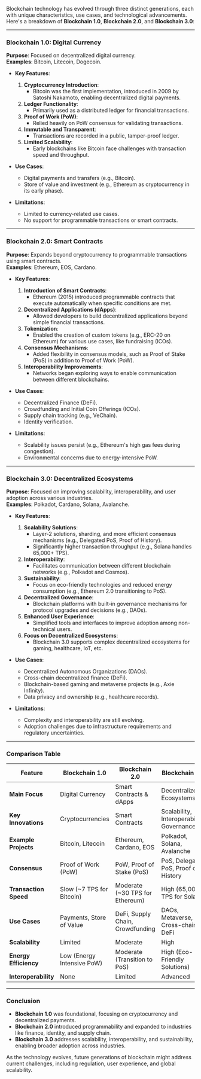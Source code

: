   Blockchain technology has evolved through three distinct generations, each with unique characteristics, use cases, and technological advancements. Here's a breakdown of **Blockchain 1.0**, **Blockchain 2.0**, and **Blockchain 3.0**:

---

### **Blockchain 1.0: Digital Currency**

**Purpose**: Focused on decentralized digital currency.  
**Examples**: Bitcoin, Litecoin, Dogecoin.

- **Key Features**:
    
    1. **Cryptocurrency Introduction**:
        - Bitcoin was the first implementation, introduced in 2009 by Satoshi Nakamoto, enabling decentralized digital payments.
    2. **Ledger Functionality**:
        - Primarily used as a distributed ledger for financial transactions.
    3. **Proof of Work (PoW)**:
        - Relied heavily on PoW consensus for validating transactions.
    4. **Immutable and Transparent**:
        - Transactions are recorded in a public, tamper-proof ledger.
    5. **Limited Scalability**:
        - Early blockchains like Bitcoin face challenges with transaction speed and throughput.
- **Use Cases**:
    
    - Digital payments and transfers (e.g., Bitcoin).
    - Store of value and investment (e.g., Ethereum as cryptocurrency in its early phase).
- **Limitations**:
    
    - Limited to currency-related use cases.
    - No support for programmable transactions or smart contracts.

---

### **Blockchain 2.0: Smart Contracts**

**Purpose**: Expands beyond cryptocurrency to programmable transactions using smart contracts.  
**Examples**: Ethereum, EOS, Cardano.

- **Key Features**:
    
    1. **Introduction of Smart Contracts**:
        - Ethereum (2015) introduced programmable contracts that execute automatically when specific conditions are met.
    2. **Decentralized Applications (dApps)**:
        - Allowed developers to build decentralized applications beyond simple financial transactions.
    3. **Tokenization**:
        - Enabled the creation of custom tokens (e.g., ERC-20 on Ethereum) for various use cases, like fundraising (ICOs).
    4. **Consensus Mechanisms**:
        - Added flexibility in consensus models, such as Proof of Stake (PoS) in addition to Proof of Work (PoW).
    5. **Interoperability Improvements**:
        - Networks began exploring ways to enable communication between different blockchains.
- **Use Cases**:
    
    - Decentralized Finance (DeFi).
    - Crowdfunding and Initial Coin Offerings (ICOs).
    - Supply chain tracking (e.g., VeChain).
    - Identity verification.
- **Limitations**:
    
    - Scalability issues persist (e.g., Ethereum's high gas fees during congestion).
    - Environmental concerns due to energy-intensive PoW.

---

### **Blockchain 3.0: Decentralized Ecosystems**

**Purpose**: Focused on improving scalability, interoperability, and user adoption across various industries.  
**Examples**: Polkadot, Cardano, Solana, Avalanche.

- **Key Features**:
    
    1. **Scalability Solutions**:
        - Layer-2 solutions, sharding, and more efficient consensus mechanisms (e.g., Delegated PoS, Proof of History).
        - Significantly higher transaction throughput (e.g., Solana handles 65,000+ TPS).
    2. **Interoperability**:
        - Facilitates communication between different blockchain networks (e.g., Polkadot and Cosmos).
    3. **Sustainability**:
        - Focus on eco-friendly technologies and reduced energy consumption (e.g., Ethereum 2.0 transitioning to PoS).
    4. **Decentralized Governance**:
        - Blockchain platforms with built-in governance mechanisms for protocol upgrades and decisions (e.g., DAOs).
    5. **Enhanced User Experience**:
        - Simplified tools and interfaces to improve adoption among non-technical users.
    6. **Focus on Decentralized Ecosystems**:
        - Blockchain 3.0 supports complex decentralized ecosystems for gaming, healthcare, IoT, etc.
- **Use Cases**:
    
    - Decentralized Autonomous Organizations (DAOs).
    - Cross-chain decentralized finance (DeFi).
    - Blockchain-based gaming and metaverse projects (e.g., Axie Infinity).
    - Data privacy and ownership (e.g., healthcare records).
- **Limitations**:
    
    - Complexity and interoperability are still evolving.
    - Adoption challenges due to infrastructure requirements and regulatory uncertainties.

---

### **Comparison Table**

|Feature|**Blockchain 1.0**|**Blockchain 2.0**|**Blockchain 3.0**|
|---|---|---|---|
|**Main Focus**|Digital Currency|Smart Contracts & dApps|Decentralized Ecosystems|
|**Key Innovations**|Cryptocurrencies|Smart Contracts|Scalability, Interoperability, Governance|
|**Example Projects**|Bitcoin, Litecoin|Ethereum, Cardano, EOS|Polkadot, Solana, Avalanche|
|**Consensus**|Proof of Work (PoW)|PoW, Proof of Stake (PoS)|PoS, Delegated PoS, Proof of History|
|**Transaction Speed**|Slow (~7 TPS for Bitcoin)|Moderate (~30 TPS for Ethereum)|High (65,000+ TPS for Solana)|
|**Use Cases**|Payments, Store of Value|DeFi, Supply Chain, Crowdfunding|DAOs, Metaverse, Cross-chain DeFi|
|**Scalability**|Limited|Moderate|High|
|**Energy Efficiency**|Low (Energy Intensive PoW)|Moderate (Transition to PoS)|High (Eco-Friendly Solutions)|
|**Interoperability**|None|Limited|Advanced|

---

### **Conclusion**

- **Blockchain 1.0** was foundational, focusing on cryptocurrency and decentralized payments.
- **Blockchain 2.0** introduced programmability and expanded to industries like finance, identity, and supply chain.
- **Blockchain 3.0** addresses scalability, interoperability, and sustainability, enabling broader adoption across industries.

As the technology evolves, future generations of blockchain might address current challenges, including regulation, user experience, and global scalability.